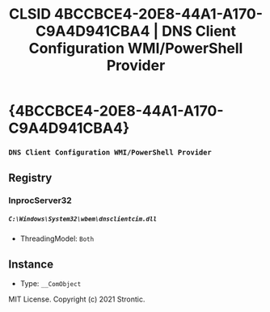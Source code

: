 ﻿---
title: "CLSID 4BCCBCE4-20E8-44A1-A170-C9A4D941CBA4 | DNS Client Configuration WMI/PowerShell Provider"
excerpt: What is COM-Object CLSID 4BCCBCE4-20E8-44A1-A170-C9A4D941CBA4?
---

# {4BCCBCE4-20E8-44A1-A170-C9A4D941CBA4}

### `DNS Client Configuration WMI/PowerShell Provider`

## Registry


### InprocServer32

##### `C:\Windows\System32\wbem\dnsclientcim.dll`
* ThreadingModel: `Both`

## Instance

* Type: `__ComObject`

MIT License. Copyright (c) 2021 Strontic.


